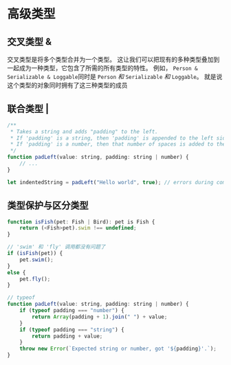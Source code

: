# 高级类型

### 





## 交叉类型 &

交叉类型是将多个类型合并为一个类型。 这让我们可以把现有的多种类型叠加到一起成为一种类型，它包含了所需的所有类型的特性。 例如， `Person & Serializable & Loggable`同时是 `Person` *和* `Serializable` *和* `Loggable`。 就是说这个类型的对象同时拥有了这三种类型的成员



## 联合类型 |



```js
/**
 * Takes a string and adds "padding" to the left.
 * If 'padding' is a string, then 'padding' is appended to the left side.
 * If 'padding' is a number, then that number of spaces is added to the left side.
 */
function padLeft(value: string, padding: string | number) {
    // ...
}

let indentedString = padLeft("Hello world", true); // errors during compilation
```



## 类型保护与区分类型



```js
function isFish(pet: Fish | Bird): pet is Fish {
    return (<Fish>pet).swim !== undefined;
}

// 'swim' 和 'fly' 调用都没有问题了
if (isFish(pet)) {
    pet.swim();
}
else {
    pet.fly();
}

// typeof
function padLeft(value: string, padding: string | number) {
    if (typeof padding === "number") {
        return Array(padding + 1).join(" ") + value;
    }
    if (typeof padding === "string") {
        return padding + value;
    }
    throw new Error(`Expected string or number, got '${padding}'.`);
}
```



